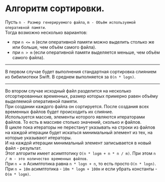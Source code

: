 # Алгоритм сортировки.
Пусть `n - Размер генерируемого файла`, `m - Объём используемой оперативной памяти`.  
Тогда возможно несколько вариантов:
- при `n <= m` (если оперативной памяти можно выделить столько же или больше, чем объём самого файла).
- при `n > m` (если оперативной памяти выделяется меньше, чем объём самого файла).
____

В первом случае будет выполнения стандартная сортировка слиянием из бибилиотеки Swift.   В среднем выполняется за `O(n * logn)`.  
____

Во втором случае исходный файл разделится на несколько отсортированных временных, размер которых примерно равен объёму выделяемой оперативной памяти.   
При создании каждого файла он сортируется. 
После создания всех временных файлов будет происходить их слияние.  
Используется массив, элементы которого являются итераторами файлов. То есть в массиве столько значений, сколько и файлов.  
В цикле пока итераторы не перестанут указывать на строки из файлов на каждой итерации будет искаться минимальный элемент из тех, на которые указывают итераторы.  
И на каждой итерации минимальный элемент записывается в новый файл - результат.  
Этот алгоритм имеет асимптотику `O(n * logm + n * n / m)`. При этом `n / m - это количество временных файлов`.  
При `n = m` Асимптотика равна `n * logn + n`, то есть просто `O(n * logn)`.  
При `n = 10m` асимптотика - `10m * logm + 100m` и если убрать константы - `O(m * logm)`.  
